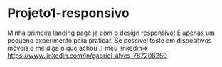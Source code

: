 # Projeto1-responsivo
Minha primeira landing page ja com o design responsivo!
É apenas um pequeno experimento para praticar.
Se possivel teste em dispositivos móveis e me diga o que achou :)
meu linkedin=> https://www.linkedin.com/in/gabriel-alves-787208250

